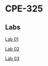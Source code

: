 # CPE-325
## Labs
[Lab 01](https://github.com/abumbalough/CPE-325/tree/master/Labs/Lab_01)

[Lab 02](https://github.com/abumbalough/CPE-325/tree/master/Labs/Lab_02)

[Lab 03](https://github.com/abumbalough/CPE-325/tree/master/Labs/Lab_03)
